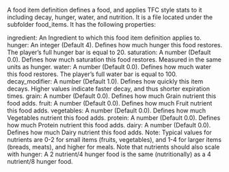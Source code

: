 A food item definition defines a food, and applies TFC style stats to it including decay, hunger, water, and nutrition. It is a file located under the subfolder food_items. It has the following properties:

ingredient: An Ingredient to which this food item definition applies to.
hunger: An integer (Default 4). Defines how much hunger this food restores. The player’s full hunger bar is equal to 20.
saturation: A number (Default 0.0). Defines how much saturation this food restores. Measured in the same units as hunger.
water: A number (Default 0.0). Defines how much water this food restores. The player’s full water bar is equal to 100.
decay_modifier: A number (Default 1.0). Defines how quickly this item decays. Higher values indicate faster decay, and thus shorter expiration times.
grain: A number (Default 0.0). Defines how much Grain nutrient this food adds.
fruit: A number (Default 0.0). Defines how much Fruit nutrient this food adds.
vegetables: A number (Default 0.0). Defines how much Vegetables nutrient this food adds.
protein: A number (Default 0.0). Defines how much Protein nutrient this food adds.
dairy: A number (Default 0.0). Defines how much Dairy nutrient this food adds.
Note: Typical values for nutrients are 0-2 for small items (fruits, vegetables), and 1-4 for larger items (breads, meats), and higher for meals. Note that nutrients should also scale with hunger: A 2 nutrient/4 hunger food is the same (nutritionally) as a 4 nutrient/8 hunger food.